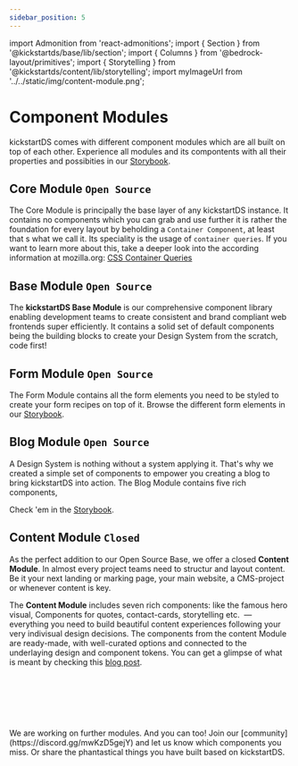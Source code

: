 ```yaml
---
sidebar_position: 5
---
```


import Admonition from 'react-admonitions';
import { Section } from '@kickstartds/base/lib/section';
import { Columns } from '@bedrock-layout/primitives';
import { Storytelling } from '@kickstartds/content/lib/storytelling';
import myImageUrl from '../../static/img/content-module.png';

# Component Modules

kickstartDS comes with different component modules which are all built on top of each other. Experience all modules and its compontents with all their properties and possibities in our [Storybook](https://www.kickstartds.com/storybook/).

## Core Module `Open Source`

The Core Module is principally the base layer of any kickstartDS instance. It contains no components which you can grab and use further it is rather the foundation for every layout by beholding a `Container Component`, at least that s what we call it. Its speciality is the usage of `container queries`. If you want to learn more about this, take a deeper look into the according information at mozilla.org: [CSS Container Queries](https://developer.mozilla.org/en-US/docs/Web/CSS/CSS_Container_Queries)

## Base Module `Open Source`

The **kickstartDS Base Module** is our comprehensive component library enabling development teams to create consistent and brand compliant web frontends super efficiently. It contains a solid set of default components being the building blocks to create your Design System from the scratch, code first!

## Form Module `Open Source`

The Form Module contains all the form elements you need to be styled to create your form recipes on top of it. Browse the different form elements in our [Storybook](https://www.kickstartds.com/storybook/?path=/story/@kickstartds/form_form-checkbox--default).

## Blog Module `Open Source`

A Design System is nothing without a system applying it. That's why we created a simple set of components to empower you creating a blog to bring kickstartDS into action. The Blog Module contains five rich components,

Check 'em in the [Storybook](https://www.kickstartds.com/storybook/?path=/story/blog-post-teaser--default).

## **Content Module** `Closed`

As the perfect addition to our Open Source Base, we offer a closed **Content Module**. In almost every project teams need to structur and layout content. Be it your next landing or marking page, your main website, a CMS-project or whenever content is key.

The **Content Module** includes seven rich components: like the famous hero visual, Components for quotes, contact-cards, storytelling etc.  — everything you need to build beautiful content experiences following your very indivisual design decisions. The components from the content Module are ready-made, with well-curated options and connected to the underlaying design and component tokens. You can get a glimpse of what is meant by checking this [blog post](https://www.kickstartds.com/blog/great-components/).

<br/><br/>

<Section
  ks-theme="docs"
  spaceBefore="none"
  spaceAfter="none"
  width="full"
  inverted="true"
  mode="list"
>
  <Storytelling
    backgroundImage={myImageUrl}
    box={{
      hAlign: 'left',
      headline: {
        align: null,
        content: 'kickstartDS Content Module',
        level: 'h2',
        spaceAfter: 'none',
        styleAs: 'h1',
        subheadline: 'The perfect addition to our Open Source base',
      },
      link: {
        fillAnimation: false,
        href: '#',
        iconAfter: false,
        iconAnimation: false,
        iconBefore: false,
        label: 'Interested? Contact us!',
        newTab: false,
        size: 'small',
        variant: 'solid',
      },
      text: 'The **Content Module** includes seven rich components: Hero visual, Quote, Storytelling etc. — everything you need to build beautiful content experiences or to enrich your existing Design System',
      textAlign: 'left',
      vAlign: 'center',
    }}
  />
</Section>

<br/><br/>

<Admonition type="tip" title="Do you miss something?">
  We are working on further modules. And you can too! 
  Join our [community](https://discord.gg/mwKzD5gejY) and let us know which components you miss. 
  Or share the phantastical things you have built based on kickstartDS.
</Admonition>
